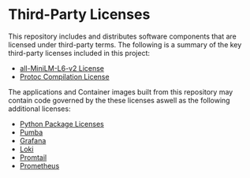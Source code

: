 # Third-Party Licenses

This repository includes and distributes software components that are licensed under third-party terms. The following is a summary of the key third-party licenses included in this project:

- [all-MiniLM-L6-v2 License](apache-2.0.txt)
- [Protoc Compilation License](apache-2.0.txt)

The applications and Container images built from this repository may contain code governed by the these licenses aswell as the following additional licenses: 

- [Python Package Licenses](python_package_licenses.txt)
- [Pumba](apache-2.0.txt)
- [Grafana](agpl-3.0.txt)
- [Loki](agpl-3.0.txt)
- [Promtail](apache-2.0.txt)
- [Prometheus](apache-2.0.txt)